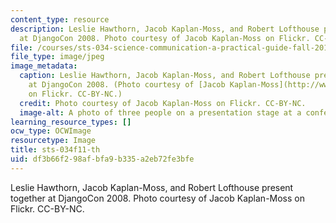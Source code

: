 ```yaml
---
content_type: resource
description: Leslie Hawthorn, Jacob Kaplan-Moss, and Robert Lofthouse present together
  at DjangoCon 2008. Photo courtesy of Jacob Kaplan-Moss on Flickr. CC-BY-NC.
file: /courses/sts-034-science-communication-a-practical-guide-fall-2011/df3b66f298afbfa9b335a2eb72fe3bfe_sts-034f11-th.jpg
file_type: image/jpeg
image_metadata:
  caption: Leslie Hawthorn, Jacob Kaplan-Moss, and Robert Lofthouse present together
    at DjangoCon 2008. (Photo courtesy of [Jacob Kaplan-Moss](http://www.flickr.com/photos/jacobian/2867713399/)
    on Flickr. CC-BY-NC.)
  credit: Photo courtesy of Jacob Kaplan-Moss on Flickr. CC-BY-NC.
  image-alt: A photo of three people on a presentation stage at a conference.
learning_resource_types: []
ocw_type: OCWImage
resourcetype: Image
title: sts-034f11-th
uid: df3b66f2-98af-bfa9-b335-a2eb72fe3bfe
---
```

Leslie Hawthorn, Jacob Kaplan-Moss, and Robert Lofthouse present together at DjangoCon 2008. Photo courtesy of Jacob Kaplan-Moss on Flickr. CC-BY-NC.

